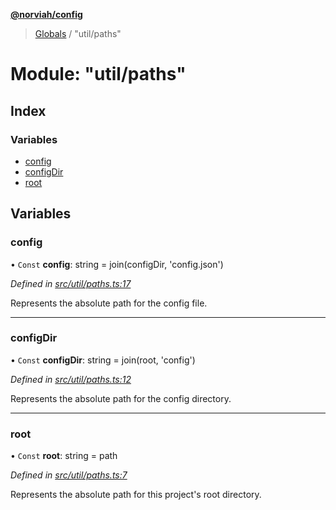 **[@norviah/config](../README.md)**

> [Globals](../globals.md) / "util/paths"

# Module: "util/paths"

## Index

### Variables

* [config](_util_paths_.md#config)
* [configDir](_util_paths_.md#configdir)
* [root](_util_paths_.md#root)

## Variables

### config

• `Const` **config**: string = join(configDir, 'config.json')

*Defined in [src/util/paths.ts:17](https://github.com/norviah/config/blob/641e50d/src/util/paths.ts#L17)*

Represents the absolute path for the config file.

___

### configDir

• `Const` **configDir**: string = join(root, 'config')

*Defined in [src/util/paths.ts:12](https://github.com/norviah/config/blob/641e50d/src/util/paths.ts#L12)*

Represents the absolute path for the config directory.

___

### root

• `Const` **root**: string = path

*Defined in [src/util/paths.ts:7](https://github.com/norviah/config/blob/641e50d/src/util/paths.ts#L7)*

Represents the absolute path for this project's root directory.

